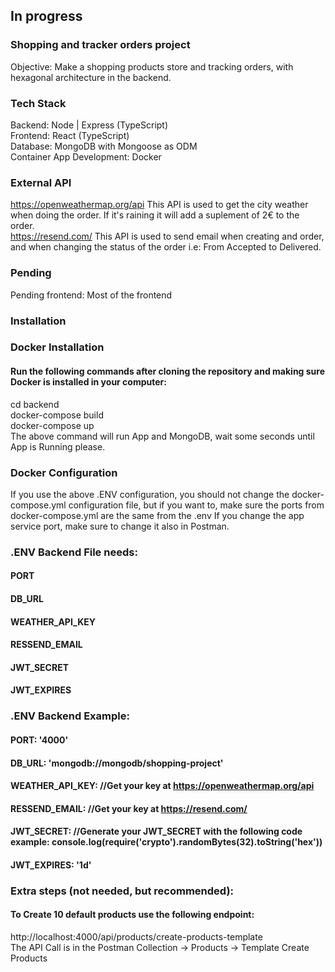 ## In progress

### Shopping and tracker orders project

Objective: Make a shopping products store and tracking orders, with hexagonal architecture in the backend.

### Tech Stack

Backend: Node | Express (TypeScript)  
Frontend: React (TypeScript)  
Database: MongoDB with Mongoose as ODM  
Container App Development: Docker

### External API

https://openweathermap.org/api This API is used to get the city weather when doing the order. If it's raining it will add a suplement of 2€ to the order.  
https://resend.com/ This API is used to send email when creating and order, and when changing the status of the order i.e: From Accepted to Delivered.

### Pending

Pending frontend: Most of the frontend

### Installation

### Docker Installation

#### Run the following commands after cloning the repository and making sure Docker is installed in your computer:

cd backend  
docker-compose build  
docker-compose up  
The above command will run App and MongoDB, wait some seconds until App is Running please.

### Docker Configuration

If you use the above .ENV configuration, you should not change the docker-compose.yml configuration file, but if you want to, make sure the ports from docker-compose.yml are the same from the .env
If you change the app service port, make sure to change it also in Postman.

### .ENV Backend File needs:

#### PORT

#### DB_URL

#### WEATHER_API_KEY

#### RESSEND_EMAIL

#### JWT_SECRET

#### JWT_EXPIRES

### .ENV Backend Example:

#### PORT: '4000'

#### DB_URL: 'mongodb://mongodb/shopping-project'

#### WEATHER_API_KEY: //Get your key at https://openweathermap.org/api

#### RESSEND_EMAIL: //Get your key at https://resend.com/

#### JWT_SECRET: //Generate your JWT_SECRET with the following code example: console.log(require('crypto').randomBytes(32).toString('hex'))

#### JWT_EXPIRES: '1d'


### Extra steps (not needed, but recommended):

#### To Create 10 default products use the following endpoint:   
http://localhost:4000/api/products/create-products-template   
The API Call is in the Postman Collection -> Products -> Template Create Products
